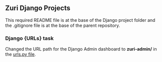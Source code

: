 ## Zuri Django Projects

This required README file is at the base of the Django project folder 
and the .gitignore file is at the base of the parent repository.

### Django {URLs} task
Changed the URL path for the Django Admin dashboard to **zuri-admin/** in the
[urls.py file](django/womo_ebiobowei/womo_ebiobowei/urls.py).